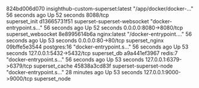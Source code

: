 824bd006d070   insighthub-custom-superset:latest   "/app/docker/docker-…"   56 seconds ago   Up 52 seconds   8088/tcp            
       superset_init
d13665731f51   superset-superset-websocket         "docker-entrypoint.s…"   56 seconds ago   Up 52 seconds   0.0.0.0:8080->8080/tcp     superset_websocket
8e8995614b6a   nginx:latest                        "/docker-entrypoint.…"   56 seconds ago   Up 53 seconds   0.0.0.0:80->80/tcp         superset_nginx
09bffe5e3544   postgres:16                         "docker-entrypoint.s…"   56 seconds ago   Up 53 seconds   127.0.0.1:5432->5432/tcp   superset_db
a9a441ef3967   redis:7                             "docker-entrypoint.s…"   56 seconds ago   Up 53 seconds   127.0.0.1:6379->6379/tcp   superset_cache
45838a3cd83f   superset-superset-node              "docker-entrypoint.s…"   28 minutes ago   Up 53 seconds   127.0.0.1:9000->9000/tcp   superset_node
